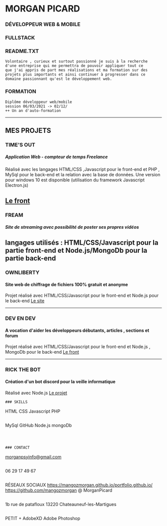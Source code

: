 # MORGAN PICARD

### DÉVELOPPEUR WEB & MOBILE

### FULLSTACK

### README.TXT
```
Volontaire , curieux et surtout passionné je suis à la recherche
d'une entreprise qui me permettra de pouvoir appliquer tout ce
que j'ai appris de part mes réalisations et ma formation sur des
projets plus importants et ainsi continuer à progresser dans ce
domaine passionnant qu'est le développement web.
```
### FORMATION
```
Diplôme développeur web/mobile
session 06/03/2021 -> 02/12/
++ Un an d'auto-formation
```

---
MES PROJETS
---------

### TIME'S OUT

##### Application Web - compteur de temps Freelance
Réalisé avec les langages HTML/CSS ,Javascript pour le front-end et PHP
, MySql pour le back-end et la relation avec la base de données.
Une version pour windows 10 est disponible (utilisation du framework
Javascript Electron.js)

[Le front](https://mangozmorgan.github.io/timeOut_Git/)
---

### FREAM
##### Site de streaming avec possibilité de poster ses propres vidéos
langages utilisés : HTML/CSS/Javascript pour la partie front-end et
Node.js/MongoDb pour la partie back-end
---

### OWNLIBERTY
#### Site web de chiffrage de fichiers 100% gratuit et anonyme
Projet réalisé avec HTML/CSS/Javascript pour le front-end et Node.js
pour le back-end
[Le site](https://ownliberty.fr/)

---

### DEV EN DEV
#### A vocation d'aider les développeurs débutants, articles , sections et forum
Projet réalisé avec HTML/CSS/Javascript pour le front-end et Node.js ,
MongoDb pour le back-end
[Le front](https://mangozmorgan.github.io/DEDgit/)

---

### RICK THE BOT
#### Création d'un bot discord pour la veille informatique
Réalisé avec Node.js
[Le projet](https://github.com/mangozmorgan/RickTheBot)

```
### SKILLS

```
HTML
CSS
Javascript
PHP
```
```
MySql
GitHub
Node.js
mongoDb
```



### CONTACT
```
morganpsyinfo@gmail.com
```
```
06 29 17 49 67
```
```
RÉSEAUX SOCIAUX
https://mangozmorgan.github.io/portfolio.github.io/
https://github.com/mangozmorgan
@ MorganPicard
```
```
1b rue de patafloux
13220 Chateauneuf-les-Martigues
```
```
PETIT +
AdobeXD
Adobe Photoshop
